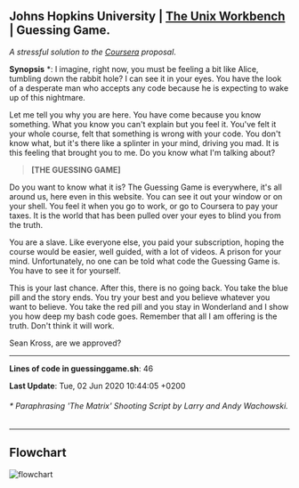 ## Johns Hopkins University | [The Unix Workbench](https://seankross.com/the-unix-workbench/) | Guessing Game.
*A stressful solution to the [Coursera](https://www.coursera.org/learn/unix) proposal*. 


**Synopsis** \*:  I imagine, right now, you must be feeling a bit like Alice, tumbling down the rabbit hole? I can see it in your eyes. You have the look of a desperate man who accepts any code because he is expecting to wake up of this nightmare.  

Let me tell you why you are here. You have come because you know something. What you know you can't explain but you feel it. You've felt it your whole course, felt that something is wrong with your code. You don't know what, but it's there like a splinter in your mind, driving you mad. It is this feeling that brought you to me. Do you know what I'm talking about? 

> **[THE GUESSING GAME]**  

Do you want to know what it is? The Guessing Game is everywhere, it's all around us, here even in this website. You can see it out your window or on your shell. You feel it when you go to work, or go to Coursera to pay your taxes. It is the world that has been pulled over your eyes to blind you from the truth. 

You are a slave. Like everyone else, you paid your subscription, hoping the course would be easier, well guided, with a lot of videos. A prison for your mind. Unfortunately, no one can be told what code the Guessing Game is. You have to see it for yourself. 

This is your last chance. After this, there is no going back. You take the blue pill and the story ends. You try your best and you believe whatever you want to believe. You take the red pill and you stay in Wonderland and I show you how deep my bash code goes. Remember that all I am offering is the truth. Don't think it will work. 

Sean Kross, are we approved? 

***
> 
**Lines of code in guessinggame.sh**: 
46
> 
**Last Update**: 
Tue, 02 Jun 2020 10:44:05 +0200

###### \* Paraphrasing 'The Matrix' Shooting Script by Larry and Andy Wachowski. 

***
## Flowchart
![flowchart](https://www.kilobyte.es/diseno_web-recursos/code/GitHub/work-jhu-flowchart.png)

